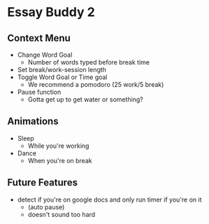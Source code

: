 # Essay Buddy 2

## Context Menu
- Change Word Goal
  - Number of words typed before break time
- Set break/work-session length
- Toggle Word Goal or Time goal
  - We recommend a pomodoro (25 work/5 break)
- Pause function
  - Gotta get up to get water or something? 

## Animations
- Sleep
  - While you're working
- Dance
  - When you're on break

## Future Features
- detect if you're on google docs and only run timer if you're on it
  - (auto pause)
  - doesn't sound too hard